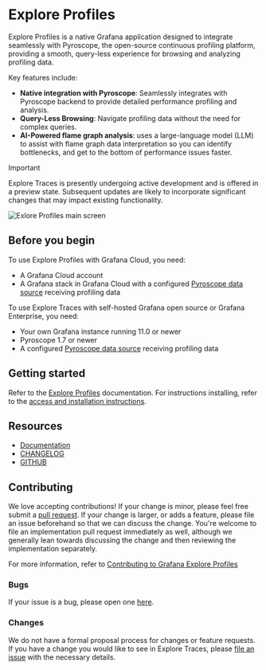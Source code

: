<!-- This README file is the one that is displayed on grafana.com website and inside Grafana instances -->

# Explore Profiles

Explore Profiles is a native Grafana application designed to integrate seamlessly with Pyroscope, the open-source continuous profiling platform, providing a smooth, query-less experience for browsing and analyzing profiling data.

Key features include:

- **Native integration with Pyroscope**: Seamlessly integrates with Pyroscope backend to provide detailed performance profiling and analysis.
- **Query-Less Browsing**: Navigate profiling data without the need for complex queries.
- **AI-Powered flame graph analysis**: uses a large-language model (LLM) to assist with flame graph data interpretation so you can identify bottlenecks, and get to the bottom of performance issues faster.

> [!IMPORTANT]
> Explore Traces is presently undergoing active development and is offered in a preview state. Subsequent updates are likely to incorporate significant changes that may impact existing functionality.

![Exlore Profiles main screen](/media/docs/explore-profiles/explore-profiles-homescreen.png)

## Before you begin

To use Explore Profiles with Grafana Cloud, you need:

- A Grafana Cloud account
- A Grafana stack in Grafana Cloud with a configured [Pyroscope data source](https://grafana.com/docs/grafana-cloud/connect-externally-hosted/data-sources/pyroscope/) receiving profiling data

To use Explore Traces with self-hosted Grafana open source or Grafana Enterprise, you need:

- Your own Grafana instance running 11.0 or newer
- Pyroscope 1.7 or newer
- A configured [Pyroscope data source](https://grafana.com/docs/grafana/latest/datasources/pyroscope/) receiving profiling data

## Getting started

Refer to the [Explore Profiles](https://grafana.com/docs/grafana-cloud/visualizations/simplified-exploration/profiles/) documentation.
For instructions installing, refer to the [access and installation instructions](https://grafana.com/docs/grafana-cloud/visualizations/simplified-exploration/profiles/).

## Resources

- [Documentation](https://grafana.com/docs/grafana-cloud/visualizations/simplified-exploration/profiles/)
- [CHANGELOG](https://github.com/grafana/explore-profiles/releases)
- [GITHUB](https://github.com/grafana/explore-profiles/)

## Contributing

We love accepting contributions!
If your change is minor, please feel free submit
a [pull request](https://help.github.com/articles/about-pull-requests/).
If your change is larger, or adds a feature, please file an issue beforehand so
that we can discuss the change. You're welcome to file an implementation pull
request immediately as well, although we generally lean towards discussing the
change and then reviewing the implementation separately.

For more information, refer to [Contributing to Grafana Explore Profiles](https://github.com/grafana/explore-profiles/blob/main/docs/CONTRIBUTING.md)

### Bugs

If your issue is a bug, please open one [here](https://github.com/grafana/explore-profiles/issues/new).

### Changes

We do not have a formal proposal process for changes or feature requests. If you have a change you would like to see in
Explore Traces, please [file an issue](https://github.com/grafana/explore-profiles/issues/new) with the necessary details.